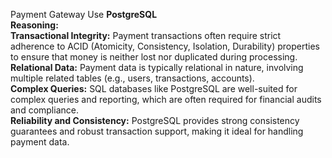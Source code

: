 Payment Gateway Use **PostgreSQL** \
**Reasoning:**\
**Transactional Integrity:** Payment transactions often require strict adherence to ACID (Atomicity, Consistency, Isolation, Durability) properties to ensure that money is neither lost nor duplicated during processing.\
**Relational Data:** Payment data is typically relational in nature, involving multiple related tables (e.g., users, transactions, accounts).\
**Complex Queries:** SQL databases like PostgreSQL are well-suited for complex queries and reporting, which are often required for financial audits and compliance.\
**Reliability and Consistency:** PostgreSQL provides strong consistency guarantees and robust transaction support, making it ideal for handling payment data.